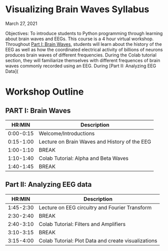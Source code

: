 # Visualizing Brain Waves Syllabus
March 27, 2021

Objectives: To introduce students to Python programming through learning about brain waves and EEGs. This course is a 4 hour virtual workshop. Throughout [Part I: Brain Waves](https://github.com/pkoneill/VisualizingBrainWaves/blob/main/README.md#part-ii-analyzing-eeg-data), students will learn about the history of the EEG as well as how the coordinated electrical activity of billions of neurons produces brain waves of different frequencies. During the Colab tutorial section, they will familiarize themselves with different frequences of brain waves commonly recorded using an EEG. During [Part II: Analyzing EEG Data](


# Workshop Outline
## PART I: Brain Waves
|HR:MIN| Description| 
|------|------------|
|0:00-0:15| Welcome/Introductions |
|0:15-1:00| Lecture on Brain Waves and History of the EEG | 
|1:00-1:10| BREAK|
|1:10-1:40| Colab Tutorial: Alpha and Beta Waves|
|1:40-1:45| BREAK|

## Part II: Analyzing EEG data 
HR:MIN| Description| 
|------|------------|
|1:45-2:30| Lecture on EEG circuitry and Fourier Transform |
|2:30-2:40| BREAK| 
|2:40-3:10| Colab Tutorial: Filters and Amplifiers|
|3:10-3:15| BREAK |
|3:15-4:00| Colab Tutorial: Plot Data and create visualizations|

